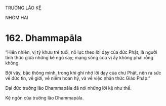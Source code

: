 TRƯỞNG LÃO KỆ

NHÓM HAI

# 162. Dhammapāla

“Hiển nhiên, vị tỳ khưu trẻ tuổi, nỗ lực theo lời dạy của đức Phật, là người tỉnh thức giữa những kẻ ngủ say; mạng sống của vị ấy không phải rỗng không.

Bởi vậy, bậc thông minh, trong khi ghi nhớ lời dạy của chư Phật, nên ra sức về đức tin, về giới, về niềm hoan hỷ, và về việc nhận thức Giáo Pháp.”

Đại đức trưởng lão Dhammapāla đã nói những lời kệ như thế.

Kệ ngôn của trưởng lão Dhammapāla.
